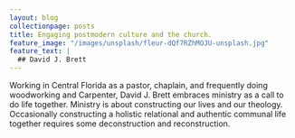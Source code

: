 ```yaml
---
layout: blog
collectionpage: posts
title: Engaging postmodern culture and the church.
feature_image: "/images/unsplash/fleur-dQf7RZhMOJU-unsplash.jpg"
feature_text: |
  ## David J. Brett
---
```


Working in Central Florida as a pastor, chaplain, and frequently doing woodworking and Carpenter, David J. Brett embraces ministry as a call to do life together. Ministry is about constructing our lives and our theology. Occasionally constructing a holistic relational and authentic communal life together requires some deconstruction and reconstruction.

